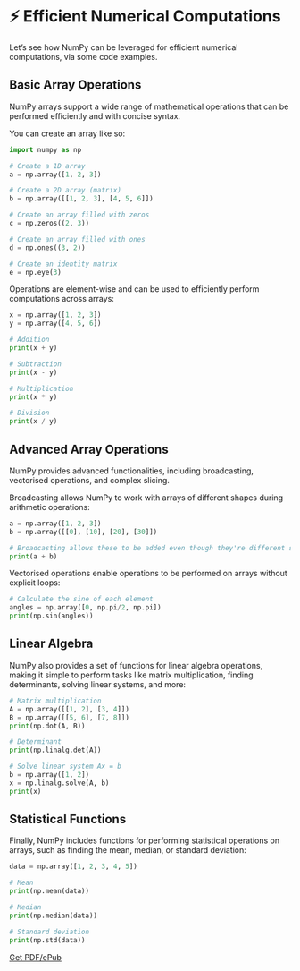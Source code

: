 # ⚡ Efficient Numerical Computations

Let’s see how NumPy can be leveraged for efficient numerical computations, via some code examples.

## Basic Array Operations

NumPy arrays support a wide range of mathematical operations that can be performed efficiently and with concise syntax.

You can create an array like so:

```python
import numpy as np

# Create a 1D array
a = np.array([1, 2, 3])

# Create a 2D array (matrix)
b = np.array([[1, 2, 3], [4, 5, 6]])

# Create an array filled with zeros
c = np.zeros((2, 3))

# Create an array filled with ones
d = np.ones((3, 2))

# Create an identity matrix
e = np.eye(3)
```

Operations are element-wise and can be used to efficiently perform computations across arrays:

```python
x = np.array([1, 2, 3])
y = np.array([4, 5, 6])

# Addition
print(x + y)

# Subtraction
print(x - y)

# Multiplication
print(x * y)

# Division
print(x / y)
```

## Advanced Array Operations

NumPy provides advanced functionalities, including broadcasting, vectorised operations, and complex slicing.

Broadcasting allows NumPy to work with arrays of different shapes during arithmetic operations:

```python
a = np.array([1, 2, 3])
b = np.array([[0], [10], [20], [30]])

# Broadcasting allows these to be added even though they're different shapes
print(a + b)
```

Vectorised operations enable operations to be performed on arrays without explicit loops:

```python
# Calculate the sine of each element
angles = np.array([0, np.pi/2, np.pi])
print(np.sin(angles))
```

## Linear Algebra

NumPy also provides a set of functions for linear algebra operations, making it simple to perform tasks like matrix multiplication, finding determinants, solving linear systems, and more:

```python
# Matrix multiplication
A = np.array([[1, 2], [3, 4]])
B = np.array([[5, 6], [7, 8]])
print(np.dot(A, B))

# Determinant
print(np.linalg.det(A))

# Solve linear system Ax = b
b = np.array([1, 2])
x = np.linalg.solve(A, b)
print(x)
```

## Statistical Functions

Finally, NumPy includes functions for performing statistical operations on arrays, such as finding the mean, median, or standard deviation:

```python
data = np.array([1, 2, 3, 4, 5])

# Mean
print(np.mean(data))

# Median
print(np.median(data))

# Standard deviation
print(np.std(data))
```


[Get PDF/ePub](https://makepythonfaster.gumroad.com/l/get)
